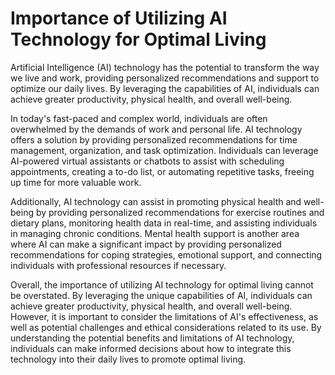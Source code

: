 Importance of Utilizing AI Technology for Optimal Living
======================================================================

Artificial Intelligence (AI) technology has the potential to transform the way we live and work, providing personalized recommendations and support to optimize our daily lives. By leveraging the capabilities of AI, individuals can achieve greater productivity, physical health, and overall well-being.

In today's fast-paced and complex world, individuals are often overwhelmed by the demands of work and personal life. AI technology offers a solution by providing personalized recommendations for time management, organization, and task optimization. Individuals can leverage AI-powered virtual assistants or chatbots to assist with scheduling appointments, creating a to-do list, or automating repetitive tasks, freeing up time for more valuable work.

Additionally, AI technology can assist in promoting physical health and well-being by providing personalized recommendations for exercise routines and dietary plans, monitoring health data in real-time, and assisting individuals in managing chronic conditions. Mental health support is another area where AI can make a significant impact by providing personalized recommendations for coping strategies, emotional support, and connecting individuals with professional resources if necessary.

Overall, the importance of utilizing AI technology for optimal living cannot be overstated. By leveraging the unique capabilities of AI, individuals can achieve greater productivity, physical health, and overall well-being. However, it is important to consider the limitations of AI's effectiveness, as well as potential challenges and ethical considerations related to its use. By understanding the potential benefits and limitations of AI technology, individuals can make informed decisions about how to integrate this technology into their daily lives to promote optimal living.
